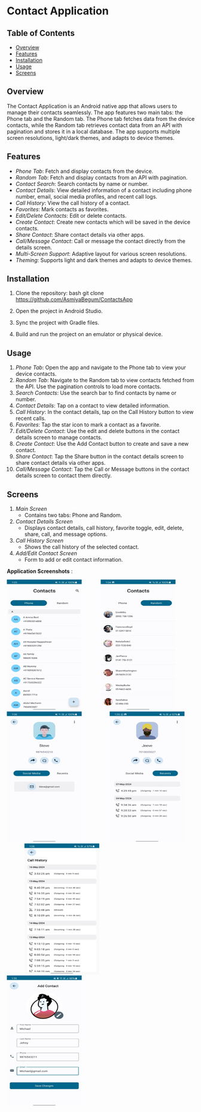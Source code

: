 # Contact Application

## Table of Contents

- [Overview](#overview)
- [Features](#features)
- [Installation](#installation)
- [Usage](#usage)
- [Screens](#screens)

## Overview

The Contact Application is an Android native app that allows users to manage their contacts seamlessly. The app features two main tabs: the Phone tab and the Random tab. The Phone tab fetches data from the device contacts, while the Random tab retrieves contact data from an API with pagination and stores it in a local database. The app supports multiple screen resolutions, light/dark themes, and adapts to device themes.

## Features

- *Phone Tab*: Fetch and display contacts from the device.
- *Random Tab*: Fetch and display contacts from an API with pagination.
- *Contact Search*: Search contacts by name or number.
- *Contact Details*: View detailed information of a contact including phone number, email, social media profiles, and recent call logs.
- *Call History*: View the call history of a contact.
- *Favorites*: Mark contacts as favorites.
- *Edit/Delete Contacts*: Edit or delete contacts.
- *Create Contact*: Create new contacts which will be saved in the device contacts.
- *Share Contact*: Share contact details via other apps.
- *Call/Message Contact*: Call or message the contact directly from the details screen.
- *Multi-Screen Support*: Adaptive layout for various screen resolutions.
- *Theming*: Supports light and dark themes and adapts to device themes.

## Installation

1. Clone the repository:
    bash
    git clone https://github.com/AsmiyaBegum/ContactsApp
    
2. Open the project in Android Studio.
3. Sync the project with Gradle files.
4. Build and run the project on an emulator or physical device.

## Usage

1. *Phone Tab*: Open the app and navigate to the Phone tab to view your device contacts.
2. *Random Tab*: Navigate to the Random tab to view contacts fetched from the API. Use the pagination controls to load more contacts.
3. *Search Contacts*: Use the search bar to find contacts by name or number.
4. *Contact Details*: Tap on a contact to view detailed information.
5. *Call History*: In the contact details, tap on the Call History button to view recent calls.
6. *Favorites*: Tap the star icon to mark a contact as a favorite.
7. *Edit/Delete Contact*: Use the edit and delete buttons in the contact details screen to manage contacts.
8. *Create Contact*: Use the Add Contact button to create and save a new contact.
9. *Share Contact*: Tap the Share button in the contact details screen to share contact details via other apps.
10. *Call/Message Contact*: Tap the Call or Message buttons in the contact details screen to contact them directly.

## Screens

1. *Main Screen*
   - Contains two tabs: Phone and Random.
2. *Contact Details Screen*
   - Displays contact details, call history, favorite toggle, edit, delete, share, call, and message options.
3. *Call History Screen*
   - Shows the call history of the selected contact.
4. *Add/Edit Contact Screen*
   - Form to add or edit contact information.
  
**Application Screenshots** :

<img width="200" height="350" src="https://github.com/AsmiyaBegum/ContactsApp/blob/main/screenshots/WhatsApp%20Image%202024-05-16%20at%201.35.28%20PM.jpeg"> &nbsp;&nbsp;&nbsp;&nbsp;&nbsp; &nbsp;&nbsp;&nbsp;&nbsp;&nbsp; <img width="200" height="350" src="https://github.com/AsmiyaBegum/ContactsApp/blob/main/screenshots/WhatsApp%20Image%202024-05-16%20at%201.35.29%20PM.jpeg"> &nbsp;&nbsp;&nbsp;&nbsp;&nbsp; &nbsp;&nbsp;&nbsp;&nbsp;&nbsp;
<img width="200" height="350" src="https://github.com/AsmiyaBegum/ContactsApp/blob/main/screenshots/WhatsApp%20Image%202024-05-16%20at%201.35.29%20PM%20(1).jpeg"> &nbsp;&nbsp;&nbsp;&nbsp;&nbsp; &nbsp;&nbsp;&nbsp;&nbsp;&nbsp; &nbsp;&nbsp;&nbsp;&nbsp;&nbsp;
<img width="200" height="350" src="https://github.com/AsmiyaBegum/ContactsApp/blob/main/screenshots/WhatsApp%20Image%202024-05-16%20at%201.35.30%20PM.jpeg"> &nbsp;&nbsp;&nbsp;&nbsp;&nbsp; &nbsp;&nbsp;&nbsp;&nbsp;&nbsp; &nbsp;&nbsp;&nbsp;&nbsp;&nbsp;
<img width="200" height="350" src="https://github.com/AsmiyaBegum/ContactsApp/blob/main/screenshots/WhatsApp%20Image%202024-05-16%20at%201.35.29%20PM%20(2).jpeg"> &nbsp;&nbsp;&nbsp;&nbsp;&nbsp; &nbsp;&nbsp;&nbsp;&nbsp;&nbsp; &nbsp;&nbsp;&nbsp;&nbsp;&nbsp;
<img width="200" height="350" src="https://github.com/AsmiyaBegum/ContactsApp/blob/main/screenshots/WhatsApp%20Image%202024-05-16%20at%201.35.30%20PM%20(1).jpeg"> &nbsp;&nbsp;&nbsp;&nbsp;&nbsp; &nbsp;&nbsp;&nbsp;&nbsp;&nbsp;
